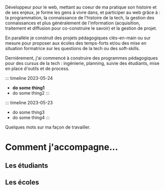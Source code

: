 
Développeur pour le web, mettant au coeur de ma pratique son histoire et de ses enjeux, je forme les gens à vivre dans, et participer au web grâce à : la programmation, la connaissance de l'histoire de la tech, la gestion des connaissances et plus généralement de l'information (acquisition, traitement et diffusion pour co-construire le savoir) et la gestion de projet.

En parallèle je construit des projets pédagogiques clés-en-main ou sur mesure pour proposer aux écoles des temps-forts et/ou des mise en situation formatrice sur les questions de la tech ou des soft-skills.

Dernièrement, j'ai commencé à construire des programmes pédagogiques pour des cursus de la tech : ingénierie, planning, suivie des étudiants, mise en place d'outils et de process.

::: timeline 2023-05-24
- **do some thing1**
- do some thing2
:::

::: timeline 2023-05-23
- do some thing3
- do some thing4
:::

Quelques mots sur ma façon de travailler.

# Comment j'accompagne...

## Les étudiants

## Les écoles